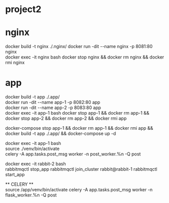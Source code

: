 # project2

# nginx
docker build -t nginx ./.nginx/
docker run -dit --name nginx -p 8081:80 nginx  
docker exec -it nginx bash
docker stop nginx && docker rm nginx && docker rmi nginx

# app
docker build -t app ./.app/  
docker run -dit --name app-1 -p 8082:80 app  
docker run -dit --name app-2 -p 8083:80 app  
docker exec -it app-1 bash
docker stop app-1 && docker rm app-1 && docker stop app-2 && docker rm app-2 && docker rmi app  



docker-compose stop app-1 && docker rm app-1 && docker rmi app && docker build -t app ./.app/ && docker-compose up -d

docker exec -it app-1 bash  
source ./venv/bin/activate  
celery -A app.tasks.post_msg worker -n post_worker.%n -Q post

docker exec -it rabbit-2 bash  
rabbitmqctl stop_app
rabbitmqctl join_cluster rabbit@rabbit-1
rabbitmqctl start_app

** CELERY **  
source /app/venv/bin/activate
celery -A app.tasks.post_msg worker -n flask_worker.%n -Q post
